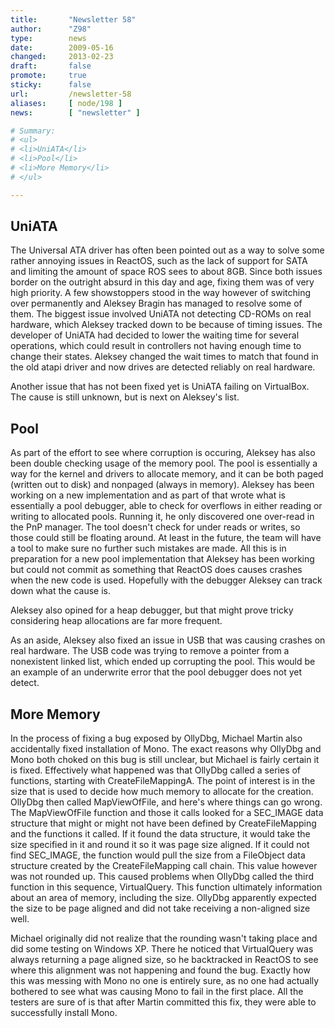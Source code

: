 ```yaml
---
title:       "Newsletter 58"
author:      "Z98"
type:        news
date:        2009-05-16
changed:     2013-02-23
draft:       false
promote:     true
sticky:      false
url:         /newsletter-58
aliases:     [ node/198 ]
news:        [ "newsletter" ]

# Summary:
# <ul>
# <li>UniATA</li>
# <li>Pool</li>
# <li>More Memory</li>
# </ul>

---
```

<h2>UniATA</h2>
<p>
The Universal ATA driver has often been pointed out as a way to solve some rather annoying issues in ReactOS, such as the lack of support for SATA and limiting the amount of space ROS sees to about 8GB.  Since both issues border on the outright absurd in this day and age, fixing them was of very high priority.  A few showstoppers stood in the way however of switching over permanently and Aleksey Bragin has managed to resolve some of them.  The biggest issue involved UniATA not detecting CD-ROMs on real hardware, which Aleksey tracked down to be because of timing issues.  The developer of UniATA had decided to lower the waiting time for several operations, which could result in controllers not having enough time to change their states.  Aleksey changed the wait times to match that found in the old atapi driver and now drives are detected reliably on real hardware.
</p>
<p>
Another issue that has not been fixed yet is UniATA failing on VirtualBox.  The cause is still unknown, but is next on Aleksey's list.
</p>
<h2>Pool</h2>
<p>
As part of the effort to see where corruption is occuring, Aleksey has also been double checking usage of the memory pool.  The pool is essentially a way for the kernel and drivers to allocate memory, and it can be both paged (written out to disk) and nonpaged (always in memory).  Aleksey has been working on a new implementation and as part of that wrote what is essentially a pool debugger, able to check for overflows in either reading or writing to allocated pools.  Running it, he only discovered one over-read in the PnP manager.  The tool doesn't check for under reads or writes, so those could still be floating around.  At least in the future, the team will have a tool to make sure no further such mistakes are made.  All this is in preparation for a new pool implementation that Aleksey has been working but could not commit as something that ReactOS does causes crashes when the new code is used.  Hopefully with the debugger Aleksey can track down what the cause is.
</p>
<p>
Aleksey also opined for a heap debugger, but that might prove tricky considering heap allocations are far more frequent.
</p>
<p>
As an aside, Aleksey also fixed an issue in USB that was causing crashes on real hardware.  The USB code was trying to remove a pointer from a nonexistent linked list, which ended up corrupting the pool.  This would be an example of an underwrite error that the pool debugger does not yet detect.
</p>
<h2>More Memory</h2>
<p>
In the process of fixing a bug exposed by OllyDbg, Michael Martin also accidentally fixed installation of Mono.  The exact reasons why OllyDbg and Mono both choked on this bug is still unclear, but Michael is fairly certain it is fixed.  Effectively what happened was that OllyDbg called a series of functions, starting with CreateFileMappingA.  The point of interest is in the size that is used to decide how much memory to allocate for the creation.  OllyDbg then called MapViewOfFile, and here's where things can go wrong.  The MapViewOfFile function and those it calls looked for a SEC_IMAGE data structure that might or might not have been defined by CreateFileMapping and the functions it called.  If it found the data structure, it would take the size specified in it and round it so it was page size aligned.  If it could not find SEC_IMAGE, the function would pull the size from a FileObject data structure created by the CreateFileMapping call chain.  This value however was not rounded up.  This caused problems when OllyDbg called the third function in this sequence, VirtualQuery.  This function ultimately information about an area of memory, including the size.  OllyDbg apparently expected the size to be page aligned and did not take receiving a non-aligned size well.
</p>
<p>
Michael originally did not realize that the rounding wasn't taking place and did some testing on Windows XP.  There he noticed that VirtualQuery was always returning a page aligned size, so he backtracked in ReactOS to see where this alignment was not happening and found the bug.  Exactly how this was messing with Mono no one is entirely sure, as no one had actually bothered to see what was causing Mono to fail in the first place. All the testers are sure of is that after Martin committed this fix, they were able to successfully install Mono. 
</p>

